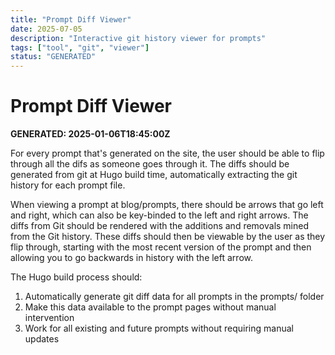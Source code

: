 ```yaml
---
title: "Prompt Diff Viewer"
date: 2025-07-05
description: "Interactive git history viewer for prompts"
tags: ["tool", "git", "viewer"]
status: "GENERATED"
---
```


# Prompt Diff Viewer

**GENERATED: 2025-01-06T18:45:00Z**

For every prompt that's generated on the site, the user should be able to flip through all the difs as someone goes through it. The diffs should be generated from git at Hugo build time, automatically extracting the git history for each prompt file. 

When viewing a prompt at blog/prompts, there should be arrows that go left and right, which can also be key-binded to the left and right arrows. The diffs from Git should be rendered with the additions and removals mined from the Git history. These diffs should then be viewable by the user as they flip through, starting with the most recent version of the prompt and then allowing you to go backwards in history with the left arrow.

The Hugo build process should:
1. Automatically generate git diff data for all prompts in the prompts/ folder
2. Make this data available to the prompt pages without manual intervention
3. Work for all existing and future prompts without requiring manual updates